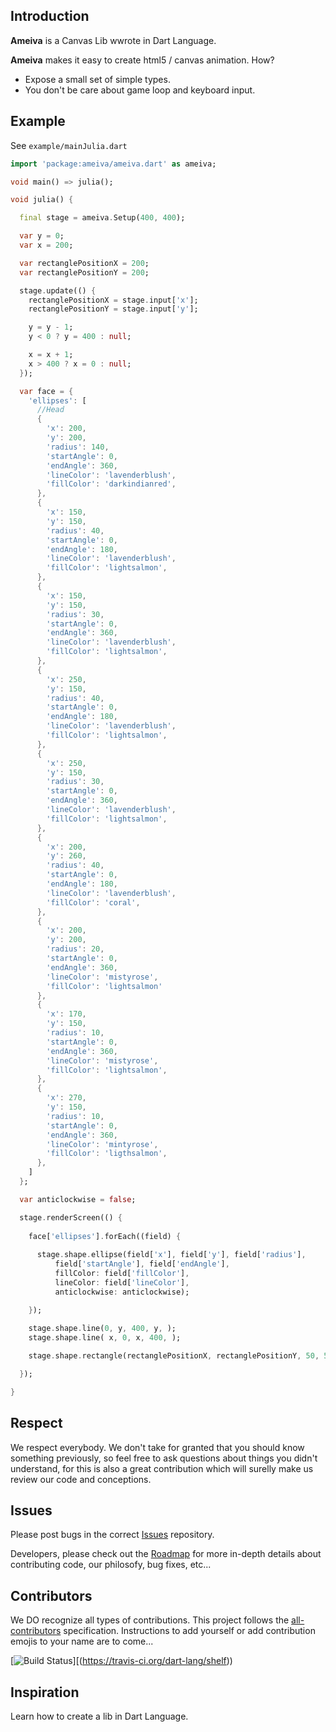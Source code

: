 ## Introduction

**Ameiva**  is a Canvas Lib wwrote in Dart Language.

**Ameiva** makes it easy to create html5 / canvas animation. How?

* Expose a small set of simple types.
* You don't be care about game loop and keyboard input.

## Example

See `example/mainJulia.dart`

```dart
import 'package:ameiva/ameiva.dart' as ameiva;

void main() => julia();

void julia() {

  final stage = ameiva.Setup(400, 400);

  var y = 0;
  var x = 200;

  var rectanglePositionX = 200;
  var rectanglePositionY = 200;

  stage.update(() {
    rectanglePositionX = stage.input['x'];
    rectanglePositionY = stage.input['y'];

    y = y - 1;
    y < 0 ? y = 400 : null;

    x = x + 1;
    x > 400 ? x = 0 : null;
  });

  var face = {
    'ellipses': [
      //Head
      {
        'x': 200,
        'y': 200,
        'radius': 140,
        'startAngle': 0,
        'endAngle': 360,
        'lineColor': 'lavenderblush',
        'fillColor': 'darkindianred',
      },
      {
        'x': 150,
        'y': 150,
        'radius': 40,
        'startAngle': 0,
        'endAngle': 180,
        'lineColor': 'lavenderblush',
        'fillColor': 'lightsalmon',
      },
      {
        'x': 150,
        'y': 150,
        'radius': 30,
        'startAngle': 0,
        'endAngle': 360,
        'lineColor': 'lavenderblush',
        'fillColor': 'lightsalmon',
      },
      {
        'x': 250,
        'y': 150,
        'radius': 40,
        'startAngle': 0,
        'endAngle': 180,
        'lineColor': 'lavenderblush',
        'fillColor': 'lightsalmon',
      },
      {
        'x': 250,
        'y': 150,
        'radius': 30,
        'startAngle': 0,
        'endAngle': 360,
        'lineColor': 'lavenderblush',
        'fillColor': 'lightsalmon',
      },
      {
        'x': 200,
        'y': 260,
        'radius': 40,
        'startAngle': 0,
        'endAngle': 180,
        'lineColor': 'lavenderblush',
        'fillColor': 'coral',
      },
      {
        'x': 200,
        'y': 200,
        'radius': 20,
        'startAngle': 0,
        'endAngle': 360,
        'lineColor': 'mistyrose',
        'fillColor': 'lightsalmon'
      },
      {
        'x': 170,
        'y': 150,
        'radius': 10,
        'startAngle': 0,
        'endAngle': 360,
        'lineColor': 'mistyrose',
        'fillColor': 'lightsalmon',
      },
      {
        'x': 270,
        'y': 150,
        'radius': 10,
        'startAngle': 0,
        'endAngle': 360,
        'lineColor': 'mintyrose',
        'fillColor': 'ligthsalmon',
      },
    ]
  };

  var anticlockwise = false;

  stage.renderScreen(() {
    
    face['ellipses'].forEach((field) {
    
      stage.shape.ellipse(field['x'], field['y'], field['radius'],
          field['startAngle'], field['endAngle'],
          fillColor: field['fillColor'],
          lineColor: field['lineColor'],
          anticlockwise: anticlockwise);

    });
    
    stage.shape.line(0, y, 400, y, );
    stage.shape.line( x, 0, x, 400, );

    stage.shape.rectangle(rectanglePositionX, rectanglePositionY, 50, 50, 'gray');

  });

}

```

## Respect
We respect everybody. We don't take for granted that you should know something previously, so feel free to ask questions about things you didn't understand, for this is also a great contribution which will surelly make us review our code and conceptions.


## Issues
Please post bugs in the correct [Issues](https://github.com/ravencodde/ameiva/issues) repository.

Developers, please check out the [Roadmap](https://github.com/ravencodde/ameiva/blob/master/Documents/ROADMAP.md) for more in-depth details about contributing code, our philosofy, bug fixes, etc...


## Contributors
We DO recognize all types of contributions. This project follows the [all-contributors](https://github.com/kentcdodds/all-contributors) specification. Instructions to add yourself or add contribution emojis to your name are to come...

[![Build Status](https://travis-ci.org/ravencodde/ameiva.svg?branch=master)][(https://travis-ci.org/dart-lang/shelf))


## Inspiration

Learn how to create a lib in Dart Language.

